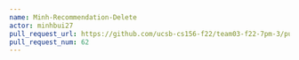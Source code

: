 ```yaml
---
name: Minh-Recommendation-Delete
actor: minhbui27
pull_request_url: https://github.com/ucsb-cs156-f22/team03-f22-7pm-3/pull/62
pull_request_num: 62
---
```

